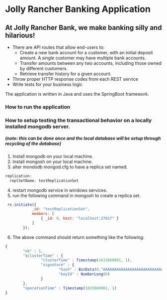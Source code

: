 # Jolly Rancher Banking Application
## At Jolly Rancher Bank, we make banking silly and hilarious!
- There are API routes that allow end-users to:
    - Create a new bank account for a customer, with an initial deposit amount. A
      single customer may have multiple bank accounts.
    - Transfer amounts between any two accounts, including those owned by
      different customers.
    - Retrieve transfer history for a given account.
- Throw proper HTTP response codes from each REST service
- Write tests for your business logic

The application is written in Java and uses the SpringBoot framework.

### How to run the application


### How to setup testing the transactional behavior on a locally installed mongodb server.
##### (note:  this can be done once and the local database will be setup through recycling of the database) 
1. Install mongodb on your local machine.
2. Install mongosh on your local machine.
3. alter mondodb mongod.cfg to have a replica set named.
```javascript
replication:
  replSetName: testReplicationSet
```
4. restart mongodb service in windows services.
5. run the following command in mongosh to create a replica set.
```javascript
 rs.initiate({ 
            _id: "testReplicationSet", 
            members: [ 
                { _id: 0, host: "localhost:27017" } 
            ] 
        }); 
```
6. The above command should return something like the following:
```javascript
{
        "ok" : 1,
        "$clusterTime" : {
                "clusterTime" : Timestamp(1633660001, 1),
                "signature" : {
                        "hash" : BinData(0,"AAAAAAAAAAAAAAAAAAAAAAAAAAA="),
                        "keyId" : NumberLong(0)
                }
        },
        "operationTime" : Timestamp(1633660001, 1)
}
```